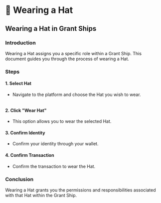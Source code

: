 # 🤠 Wearing a Hat

## Wearing a Hat in Grant Ships

### Introduction

Wearing a Hat assigns you a specific role within a Grant Ship. This document guides you through the process of wearing a Hat.

### Steps

#### 1. Select Hat

* Navigate to the platform and choose the Hat you wish to wear.

<figure><img src="../../.gitbook/assets/cyberpunk_wear_hat.png" alt=""><figcaption></figcaption></figure>

#### 2. Click "Wear Hat"

* This option allows you to wear the selected Hat.

#### 3. Confirm Identity

* Confirm your identity through your wallet.

#### 4. Confirm Transaction

* Confirm the transaction to wear the Hat.

### Conclusion

Wearing a Hat grants you the permissions and responsibilities associated with that Hat within the Grant Ship.
